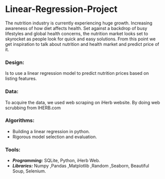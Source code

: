 # Linear-Regression-Project
 The nutrition industry is currently experiencing huge growth. Increasing awareness of how diet affects health. Set against a backdrop of busy lifestyles and global health concerns, the nutrition market looks set to skyrocket as people look for quick and easy solutions. From this point we get inspiration to talk about nutrition and health market and predict price of it.
 
### Design:
Is to use a linear regression model to predict nutrition prices based on listing features.
### Data:
To acquire the data, we used web scraping on iHerb website. By doing web scrubbing from IHERB.com

### Algorithms:
- Building a linear regression in python.
- Rigorous model selection and evaluation.
### Tools:
- ***Programming:*** SQLite, Python, iHerb Web.
- ***Libraries:*** Numpy ,Pandas ,Matplotlib ,Random ,Seaborn, Beautiful Soup, Selenium.
